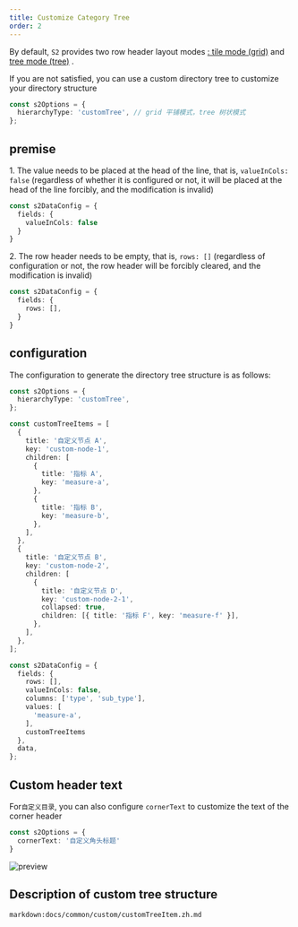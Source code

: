 ```yaml
---
title: Customize Category Tree
order: 2
---
```


By default, `S2` provides two row header layout modes [: tile mode (grid)](https://s2.antv.vision/zh/examples/basic/pivot#grid) and [tree mode (tree)](https://s2.antv.vision/zh/examples/basic/pivot#tree) .

If you are not satisfied, you can use a custom directory tree to customize your directory structure

```ts
const s2Options = {
  hierarchyType: 'customTree', // grid 平铺模式，tree 树状模式
};
```

<playground data-mdast="html" path="custom/custom-tree/demo/custom-tree.ts" rid="container" height="400"></playground>

## premise

1\. The value needs to be placed at the head of the line, that is, `valueInCols: false` (regardless of whether it is configured or not, it will be placed at the head of the line forcibly, and the modification is invalid)

```ts
const s2DataConfig = {
  fields: {
    valueInCols: false
  }
}
```

2\. The row header needs to be empty, that is, `rows: []` (regardless of configuration or not, the row header will be forcibly cleared, and the modification is invalid)

```ts
const s2DataConfig = {
  fields: {
    rows: [],
  }
}
```

## configuration

The configuration to generate the directory tree structure is as follows:

```ts
const s2Options = {
  hierarchyType: 'customTree',
};

const customTreeItems = [
  {
    title: '自定义节点 A',
    key: 'custom-node-1',
    children: [
      {
        title: '指标 A',
        key: 'measure-a',
      },
      {
        title: '指标 B',
        key: 'measure-b',
      },
    ],
  },
  {
    title: '自定义节点 B',
    key: 'custom-node-2',
    children: [
      {
        title: '自定义节点 D',
        key: 'custom-node-2-1',
        collapsed: true,
        children: [{ title: '指标 F', key: 'measure-f' }],
      },
    ],
  },
];

const s2DataConfig = {
  fields: {
    rows: [],
    valueInCols: false,
    columns: ['type', 'sub_type'],
    values: [
      'measure-a',
    ],
    customTreeItems
  },
  data,
};
```

## Custom header text

For`自定义目录`, you can also configure `cornerText` to customize the text of the corner header

```ts
const s2Options = {
  cornerText: '自定义角头标题'
}
```

![preview](https://gw.alipayobjects.com/zos/antfincdn/fyUwaEw2S/3e38caa2-31eb-4272-9158-a1392b5e6f9e.png)

## Description of custom tree structure

`markdown:docs/common/custom/customTreeItem.zh.md`
